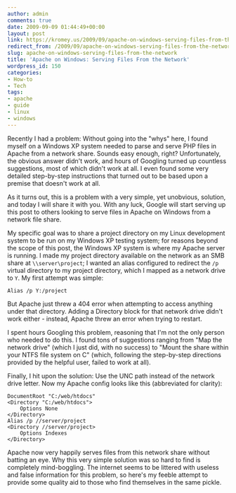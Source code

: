```yaml
---
author: admin
comments: true
date: 2009-09-09 01:44:49+00:00
layout: post
link: https://kromey.us/2009/09/apache-on-windows-serving-files-from-the-network-150.html
redirect_from: /2009/09/apache-on-windows-serving-files-from-the-network-150.html
slug: apache-on-windows-serving-files-from-the-network
title: 'Apache on Windows: Serving Files From the Network'
wordpress_id: 150
categories:
- How-to
- Tech
tags:
- apache
- guide
- linux
- windows
---
```


Recently I had a problem: Without going into the "whys" here, I found myself on a Windows XP system needed to parse and serve PHP files in Apache from a network share. Sounds easy enough, right? Unfortunately, the obvious answer didn't work, and hours of Googling turned up countless suggestions, most of which didn't work at all. I even found some very detailed step-by-step instructions that turned out to be based upon a premise that doesn't work at all.

As it turns out, this is a problem with a very simple, yet unobvious, solution, and today I will share it with you. With any luck, Google will start serving up this post to others looking to serve files in Apache on Windows from a network file share.

My specific goal was to share a project directory on my Linux development system to be run on my Windows XP testing system; for reasons beyond the scope of this post, the Windows XP system is where my Apache server is running. I made my project directory available on the network as an SMB share at `\\server\project`; I wanted an alias configured to redirect the `/p` virtual directory to my project directory, which I mapped as a network drive to `Y`. My first attempt was simple:

    
    Alias /p Y:/project


But Apache just threw a 404 error when attempting to access anything under that directory. Adding a Directory block for that network drive didn't work either - instead, Apache threw an error when trying to restart.

I spent hours Googling this problem, reasoning that I'm not the only person who needed to do this. I found tons of suggestions ranging from "Map the network drive" (which I just did, with no success) to "Mount the share within your NTFS file system on C" (which, following the step-by-step directions provided by the helpful user, failed to work at all).

Finally, I hit upon the solution: Use the UNC path instead of the network drive letter. Now my Apache config looks like this (abbreviated for clarity):

    
    DocumentRoot "C:/web/htdocs"
    <Directory "C:/web/htdocs">
        Options None
    </Directory>
    Alias /p //server/project
    <Directory //server/project>
        Options Indexes
    </Directory>


Apache now very happily serves files from this network share without batting an eye. Why this very simple solution was so hard to find is completely mind-boggling. The internet seems to be littered with useless and false information for this problem, so here's my feeble attempt to provide some quality aid to those who find themselves in the same pickle.
